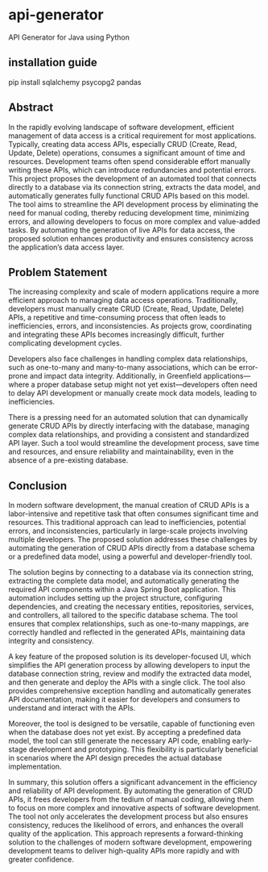 # api-generator
API Generator for Java using Python


## installation guide
pip install sqlalchemy psycopg2 pandas

## Abstract

In the rapidly evolving landscape of software development, efficient management of data access is a critical requirement for most applications. Typically, creating data access APIs, especially CRUD (Create, Read, Update, Delete) operations, consumes a significant amount of time and resources. Development teams often spend considerable effort manually writing these APIs, which can introduce redundancies and potential errors. This project proposes the development of an automated tool that connects directly to a database via its connection string, extracts the data model, and automatically generates fully functional CRUD APIs based on this model. The tool aims to streamline the API development process by eliminating the need for manual coding, thereby reducing development time, minimizing errors, and allowing developers to focus on more complex and value-added tasks. By automating the generation of live APIs for data access, the proposed solution enhances productivity and ensures consistency across the application’s data access layer.

## Problem Statement

The increasing complexity and scale of modern applications require a more efficient approach to managing data access operations. Traditionally, developers must manually create CRUD (Create, Read, Update, Delete) APIs, a repetitive and time-consuming process that often leads to inefficiencies, errors, and inconsistencies. As projects grow, coordinating and integrating these APIs becomes increasingly difficult, further complicating development cycles.

Developers also face challenges in handling complex data relationships, such as one-to-many and many-to-many associations, which can be error-prone and impact data integrity. Additionally, in Greenfield applications—where a proper database setup might not yet exist—developers often need to delay API development or manually create mock data models, leading to inefficiencies.

There is a pressing need for an automated solution that can dynamically generate CRUD APIs by directly interfacing with the database, managing complex data relationships, and providing a consistent and standardized API layer. Such a tool would streamline the development process, save time and resources, and ensure reliability and maintainability, even in the absence of a pre-existing database.

## Conclusion

In modern software development, the manual creation of CRUD APIs is a labor-intensive and repetitive task that often consumes significant time and resources. This traditional approach can lead to inefficiencies, potential errors, and inconsistencies, particularly in large-scale projects involving multiple developers. The proposed solution addresses these challenges by automating the generation of CRUD APIs directly from a database schema or a predefined data model, using a powerful and developer-friendly tool.

The solution begins by connecting to a database via its connection string, extracting the complete data model, and automatically generating the required API components within a Java Spring Boot application. This automation includes setting up the project structure, configuring dependencies, and creating the necessary entities, repositories, services, and controllers, all tailored to the specific database schema. The tool ensures that complex relationships, such as one-to-many mappings, are correctly handled and reflected in the generated APIs, maintaining data integrity and consistency.

A key feature of the proposed solution is its developer-focused UI, which simplifies the API generation process by allowing developers to input the database connection string, review and modify the extracted data model, and then generate and deploy the APIs with a single click. The tool also provides comprehensive exception handling and automatically generates API documentation, making it easier for developers and consumers to understand and interact with the APIs.

Moreover, the tool is designed to be versatile, capable of functioning even when the database does not yet exist. By accepting a predefined data model, the tool can still generate the necessary API code, enabling early-stage development and prototyping. This flexibility is particularly beneficial in scenarios where the API design precedes the actual database implementation.

In summary, this solution offers a significant advancement in the efficiency and reliability of API development. By automating the generation of CRUD APIs, it frees developers from the tedium of manual coding, allowing them to focus on more complex and innovative aspects of software development. The tool not only accelerates the development process but also ensures consistency, reduces the likelihood of errors, and enhances the overall quality of the application. This approach represents a forward-thinking solution to the challenges of modern software development, empowering development teams to deliver high-quality APIs more rapidly and with greater confidence.


